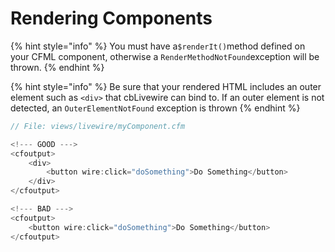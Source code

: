# Rendering Components

{% hint style="info" %}
You must have a`$renderIt()`method defined on your CFML component, otherwise a  `RenderMethodNotFound`exception will be thrown.
{% endhint %}

{% hint style="info" %}
Be sure that your rendered HTML includes an outer element such as `<div>` that cbLivewire can bind to. If an outer element is not detected, an `OuterElementNotFound` exception is thrown
{% endhint %}

```javascript
// File: views/livewire/myComponent.cfm

<!--- GOOD --->
<cfoutput>
    <div>
        <button wire:click="doSomething">Do Something</button>
    </div>
</cfoutput>

<!--- BAD --->
<cfoutput>
    <button wire:click="doSomething">Do Something</button>
</cfoutput>
```

